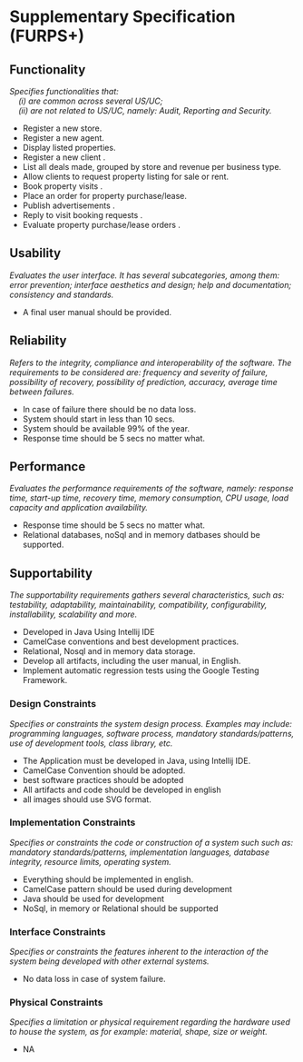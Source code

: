 # Supplementary Specification (FURPS+)

## Functionality

_Specifies functionalities that:  
&nbsp; &nbsp; (i) are common across several US/UC;  
&nbsp; &nbsp; (ii) are not related to US/UC, namely: Audit, Reporting and Security._

- Register a new store.
- Register a new agent.
- Display listed properties.
- Register a new client .
- List all deals made, grouped by store and revenue per business type.
- Allow clients to request property listing for sale or rent.
- Book property visits .
- Place an order for property purchase/lease.
- Publish advertisements .
- Reply to visit booking requests .
- Evaluate property purchase/lease orders .

## Usability

_Evaluates the user interface. It has several subcategories,
among them: error prevention; interface aesthetics and design; help and
documentation; consistency and standards._

- A final user manual should be provided.

## Reliability

_Refers to the integrity, compliance and interoperability of the software. The requirements to be considered are: frequency and severity of failure, possibility of recovery, possibility of prediction, accuracy, average time between failures._

- In case of failure there should be no data loss.
- System should start in less than 10 secs.
- System should be available 99% of the year.
- Response time should be 5 secs no matter what.

## Performance

_Evaluates the performance requirements of the software, namely: response time, start-up time, recovery time, memory consumption, CPU usage, load capacity and application availability._

- Response time should be 5 secs no matter what.
- Relational databases, noSql and in memory datbases should be supported.


## Supportability

_The supportability requirements gathers several characteristics, such as:
testability, adaptability, maintainability, compatibility,
configurability, installability, scalability and more._

- Developed in Java Using Intellij IDE
- CamelCase conventions and best development practices.
- Relational, Nosql and in memory data storage.
- Develop all artifacts, including the user manual, in English.
- Implement automatic regression tests using the Google Testing Framework.


### Design Constraints

_Specifies or constraints the system design process. Examples may include: programming languages, software process, mandatory standards/patterns, use of development tools, class library, etc._

- The Application must be developed in Java, using Intellij IDE.
- CamelCase Convention should be adopted.
- best software practices should be adopted
- All artifacts and code should be developed in english
- all images should use SVG format.


### Implementation Constraints

_Specifies or constraints the code or construction of a system such
such as: mandatory standards/patterns, implementation languages,
database integrity, resource limits, operating system._

- Everything should be implemented in english.
- CamelCase pattern should be used during development
- Java should be used for development
- NoSql, in memory or Relational should be supported

### Interface Constraints

_Specifies or constraints the features inherent to the interaction of the
system being developed with other external systems._

- No data loss in case of system failure.

### Physical Constraints

_Specifies a limitation or physical requirement regarding the hardware used to house the system, as for example: material, shape, size or weight._
 
- NA